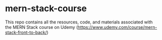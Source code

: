 # mern-stack-course

This repo contains all the resources, code, and materials associated with the MERN Stack course on Udemy (https://www.udemy.com/course/mern-stack-front-to-back/)

